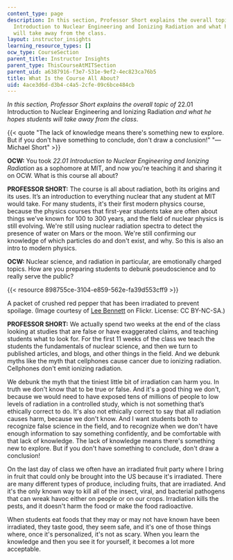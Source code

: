 ```yaml
---
content_type: page
description: In this section, Professor Short explains the overall topic of 22.01
  Introduction to Nuclear Engineering and Ionizing Radiation and what he hopes students
  will take away from the class.
layout: instructor_insights
learning_resource_types: []
ocw_type: CourseSection
parent_title: Instructor Insights
parent_type: ThisCourseAtMITSection
parent_uid: a6387916-f3e7-531e-9ef2-4ec823ca76b5
title: What Is the Course All About?
uid: 4ace3d6d-d3b4-c4a5-2cfe-09c6bce484cb
---
```


_In this section, Professor Short explains the overall topic of_ 22.01 Introduction to Nuclear Engineering and Ionizing Radiation _and what he hopes students will take away from the class_.

{{< quote "The lack of knowledge means there's something new to explore. But if you don't have something to conclude, don't draw a conclusion!" "— Michael Short" >}}

**OCW:** You took _22.01 Introduction to Nuclear Engineering and Ionizing Radiation_ as a sophomore at MIT, and now you're teaching it and sharing it on OCW. What is this course all about?

**PROFESSOR SHORT:** The course is all about radiation, both its origins and its uses. It’s an introduction to everything nuclear that any student at MIT would take. For many students, it's their first modern physics course, because the physics courses that first-year students take are often about  things we've known for 100 to 300 years, and the field of nuclear physics is still evolving. We're still using nuclear radiation spectra to detect the presence of water on Mars or the moon. We're still confirming our knowledge of which particles do and don't exist, and why. So this is also an intro to modern physics.

**OCW:** Nuclear science, and radiation in particular, are emotionally charged topics. How are you preparing students to debunk pseudoscience and to really serve the public?

{{< resource 898755ce-3104-e859-562e-fa39d553cff9 >}}

A packet of crushed red pepper that has been irradiated to prevent spoilage. (Image courtesy of [Lee Bennett](https://www.flickr.com/photos/leebennett/5486448368/) on Flickr. License: CC BY-NC-SA.)

**PROFESSOR SHORT:** We actually spend two weeks at the end of the class looking at studies that are false or have exaggerated claims, and teaching students what to look for. For the first 11 weeks of the class we teach the students the fundamentals of nuclear science, and then we turn to published articles, and blogs, and other things in the field. And we debunk myths like the myth that cellphones cause cancer due to ionizing radiation. Cellphones don't emit ionizing radiation.

We debunk the myth that the tiniest little bit of irradiation can harm you. In truth we don't know that to be true or false. And it's a good thing we don't, because we would need to have exposed tens of millions of people to low levels of radiation in a controlled study, which is not something that’s ethically correct to do. It's also not ethically correct to say that all radiation causes harm, because we don't know. And I want students both to recognize false science in the field, and to recognize when we don't have enough information to say something confidently, and be comfortable with that lack of knowledge. The lack of knowledge means there's something new to explore. But if you don't have something to conclude, don't draw a conclusion!

On the last day of class we often have an irradiated fruit party where I bring in fruit that could only be brought into the US because it's irradiated. There are many different types of produce, including fruits, that are irradiated. And it's the only known way to kill all of the insect, viral, and bacterial pathogens that can wreak havoc either on people or on our crops. Irradiation kills the pests, and it doesn't harm the food or make the food radioactive.

When students eat foods that they may or may not have known have been irradiated, they taste good, they seem safe, and it's one of those things where, once it's personalized, it's not as scary. When you learn the knowledge and then you see it for yourself, it becomes a lot more acceptable.